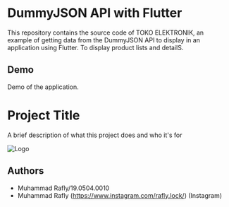 # DummyJSON API with Flutter

This repository contains the source code of TOKO ELEKTRONIK, an example of getting data from the DummyJSON API to display in an application using Flutter. To display product lists and detailS.


## Demo

Demo of the application.



# Project Title

A brief description of what this project does and who it's for


![Logo](https://github.com/raflylock/Rafly-Store-/blob/b7d63c1e8c82a70b0b41975b1b8a084b40d077b7/1.jpg)




## Authors

- Muhammad Rafly/19.0504.0010
- Muhammad Rafly (https://www.instagram.com/rafly.lock/) (Instagram) 
